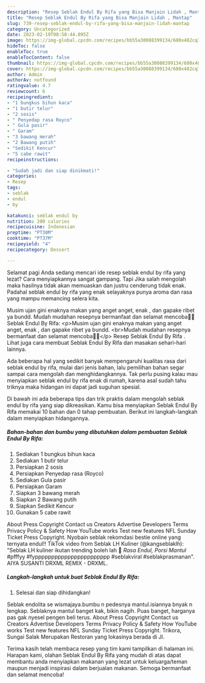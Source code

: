 ```yaml
---
description: "Resep Seblak Endul By Rifa yang Bisa Manjain Lidah , Mantap"
title: "Resep Seblak Endul By Rifa yang Bisa Manjain Lidah , Mantap"
slug: 739-resep-seblak-endul-by-rifa-yang-bisa-manjain-lidah-mantap
category: Uncategorized
date: 2023-02-19T08:58:44.895Z
image: https://img-global.cpcdn.com/recipes/bb55a30088399134/680x482cq70/seblak-endul-by-rifa-foto-resep-utama.jpg
hideToc: false
enableToc: true
enableTocContent: false
thumbnail: https://img-global.cpcdn.com/recipes/bb55a30088399134/680x482cq70/seblak-endul-by-rifa-foto-resep-utama.jpg
cover: https://img-global.cpcdn.com/recipes/bb55a30088399134/680x482cq70/seblak-endul-by-rifa-foto-resep-utama.jpg
author: Admin
authorAv: notfound
ratingvalue: 4.7
reviewcount: 6
recipeingredient:
- "1 bungkus bihun kaca"
- "1 butir telur"
- "2 sosis"
- " Penyedap rasa Royco"
- " Gula pasir"
- " Garam"
- "3 bawang merah"
- "2 Bawang putih"
- "Sedikit Kencur"
- "5 cabe rawit"
recipeinstructions:

- "Sudah jadi dan siap dinikmati!"
categories:
- Resep
tags:
- seblak
- endul
- by

katakunci: seblak endul by 
nutrition: 200 calories
recipecuisine: Indonesian
preptime: "PT30M"
cooktime: "PT37M"
recipeyield: "4"
recipecategory: Dessert

---
```



Selamat pagi Anda sedang mencari ide resep seblak endul by rifa yang lezat? Cara menyiapkannya sangat gampang. Tapi Jika salah mengolah maka hasilnya tidak akan memuaskan dan justru cenderung tidak enak. Padahal seblak endul by rifa yang enak selayaknya punya aroma dan rasa yang mampu memancing selera kita.


Musim ujan gini enaknya makan yang anget anget, enak , dan gapake ribet ya bundd. Mudah mudahan resepnya bermanfaat dan selamat mencoba🙏🤗 Seblak Endul By Rifa: &lt;p&gt;Musim ujan gini enaknya makan yang anget anget, enak , dan gapake ribet ya bundd. &lt;br&gt;Mudah mudahan resepnya bermanfaat dan selamat mencoba🙏🤗&lt;/p&gt; Resep Seblak Endul By Rifa . Lihat juga cara membuat Seblak Endul By Rifa dan masakan sehari-hari lainnya.

Ada beberapa hal yang sedikit banyak mempengaruhi kualitas rasa dari seblak endul by rifa, mulai dari jenis bahan, lalu pemilihan bahan segar sampai cara mengolah dan menghidangkannya. Tak perlu pusing kalau mau menyiapkan seblak endul by rifa enak di rumah, karena asal sudah tahu triknya maka hidangan ini dapat jadi suguhan spesial.


Di bawah ini ada beberapa tips dan trik praktis dalam mengolah seblak endul by rifa yang siap dikreasikan. Kamu bisa menyiapkan Seblak Endul By Rifa memakai 10 bahan dan 0 tahap pembuatan. Berikut ini langkah-langkah dalam menyiapkan hidangannya.

<!--inarticleads1-->

##### Bahan-bahan dan bumbu yang dibutuhkan dalam pembuatan Seblak Endul By Rifa:

1. Sediakan 1 bungkus bihun kaca
1. Sediakan 1 butir telur
1. Persiapkan 2 sosis
1. Persiapkan  Penyedap rasa (Royco)
1. Sediakan  Gula pasir
1. Persiapkan  Garam
1. Siapkan 3 bawang merah
1. Siapkan 2 Bawang putih
1. Siapkan Sedikit Kencur
1. Gunakan 5 cabe rawit


About Press Copyright Contact us Creators Advertise Developers Terms Privacy Policy &amp; Safety How YouTube works Test new features NFL Sunday Ticket Press Copyright. Nyobain seblak rekomdasi bestie online yang ternyata endul!! TikTok video from Seblak LH Kuliner (@kangseblaklh): &#34;Seblak LH kuliner ikutan trending boleh lah 🤭 *Rasa Endul, Porsi Mantul* #pfffyy #fyppppppppppppppppppppppp #seblakviral #seblakprasmanan&#34;. AIYA SUSANTI DRXML REMIX - DRXML. 

<!--inarticleads2-->

##### Langkah-langkah untuk buat Seblak Endul By Rifa:


1. Selesai dan siap dihidangkan!

Seblak endolita se wismajaya.bumbu n pedesnya mantul.isiannya bnyak n lengkap. Seblaknya mantul banget kak, bikin nagih. Puas banget, harganya pas gak nyesel pengen beli terus. About Press Copyright Contact us Creators Advertise Developers Terms Privacy Policy &amp; Safety How YouTube works Test new features NFL Sunday Ticket Press Copyright. Trikora, Sungai Salak Merupakan Restoran yang lokasinya berada di Jl. 

Terima kasih telah membaca resep yang tim kami tampilkan di halaman ini. Harapan kami, olahan Seblak Endul By Rifa yang mudah di atas dapat membantu anda menyiapkan makanan yang lezat untuk keluarga/teman maupun menjadi inspirasi dalam berjualan makanan. Semoga bermanfaat dan selamat mencoba!
